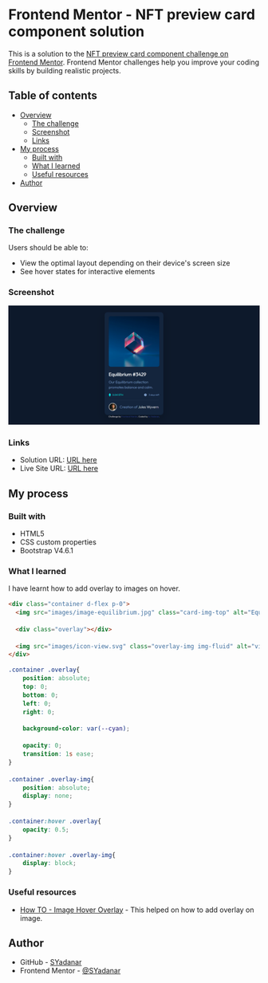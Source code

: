 # Frontend Mentor - NFT preview card component solution

This is a solution to the [NFT preview card component challenge on Frontend Mentor](https://www.frontendmentor.io/challenges/nft-preview-card-component-SbdUL_w0U). Frontend Mentor challenges help you improve your coding skills by building realistic projects. 

## Table of contents

- [Overview](#overview)
  - [The challenge](#the-challenge)
  - [Screenshot](#screenshot)
  - [Links](#links)
- [My process](#my-process)
  - [Built with](#built-with)
  - [What I learned](#what-i-learned)
  - [Useful resources](#useful-resources)
- [Author](#author)

## Overview

### The challenge

Users should be able to:

- View the optimal layout depending on their device's screen size
- See hover states for interactive elements

### Screenshot

![](design/screenshot.png)

### Links

- Solution URL: [URL here](https://www.frontendmentor.io/solutions/nft-preview-card-component-using-html-custom-css-and-bootstrap-RMgOlYiTFc)
- Live Site URL: [URL here](https://nft-preview-card-component-wine-iota.vercel.app/)

## My process

### Built with

- HTML5
- CSS custom properties
- Bootstrap V4.6.1

### What I learned

I have learnt how to add overlay to images on hover.

```html
<div class="container d-flex p-0">
  <img src="images/image-equilibrium.jpg" class="card-img-top" alt="Equilibrium Image">
  
  <div class="overlay"></div>

  <img src="images/icon-view.svg" class="overlay-img img-fluid" alt="view icon overlay">
</div>
```
```css
.container .overlay{
	position: absolute;
	top: 0;
	bottom: 0;
	left: 0;
	right: 0;

	background-color: var(--cyan);

	opacity: 0;
	transition: 1s ease;
}

.container .overlay-img{
	position: absolute;
	display: none;
}

.container:hover .overlay{
	opacity: 0.5;
}

.container:hover .overlay-img{
	display: block;
}
```

### Useful resources

- [How TO - Image Hover Overlay](https://www.w3schools.com/howto/howto_css_image_overlay.asp) - This helped on how to add overlay on image.

## Author

- GitHub - [SYadanar](https://github.com/SYadanar)
- Frontend Mentor - [@SYadanar](https://www.frontendmentor.io/profile/SYadanar)
